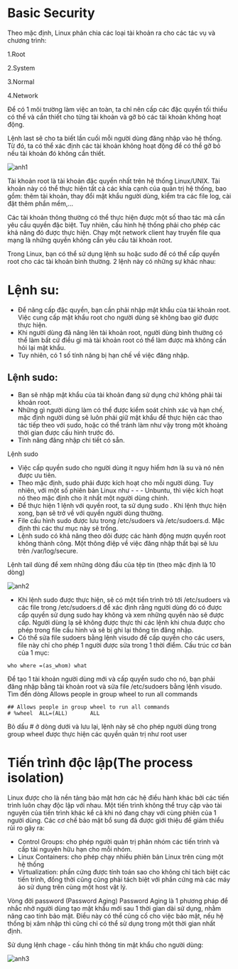 # Basic Security
Theo mặc định, Linux phân chia các loại tài khoản ra cho các tác vụ và chương trình:

1.Root

2.System

3.Normal

4.Network

Để có 1 môi trường làm việc an toàn, ta chỉ nên cấp các đặc quyền tối thiểu có thể và cần thiết cho từng tài khoản và gỡ bỏ các tài khoản không hoạt động.

Lệnh last sẽ cho ta biết lần cuối mỗi người dùng đăng nhập vào hệ thống. Từ đó, ta có thể xác định các tài khoản không hoạt động để có thể gỡ bỏ nếu tài khoản đó không cần thiết.

![anh1](https://image.prntscr.com/image/PrX1A1TWQgi9jIWmHedrmw.png)

Tài khoản root là tài khoản đặc quyền nhất trên hệ thống Linux/UNIX. Tài khoản này có thể thực hiện tất cả các khía cạnh của quản trị hệ thống, bao gồm: thêm tài khoản, thay đổi mật khẩu người dùng, kiểm tra các file log, cài đặt thêm phần mềm,...

Các tài khoản thông thường có thể thực hiện được một số thao tác mà cần yêu cầu quyền đặc biệt. Tuy nhiên, cấu hình hệ thống phải cho phép các khả năng đó được thực hiện. Chạy một network client hay truyền file qua mạng là những quyền không cần yêu cầu tài khoản root.

Trong Linux, bạn có thể sử dụng lệnh su hoặc sudo để có thể cấp quyền root cho các tài khoản bình thường. 2 lệnh này có những sự khác nhau:

# Lệnh su:

- Để nâng cấp đặc quyền, bạn cần phải nhập mật khẩu của tài khoản root. Việc cung cấp mật khẩu root cho người dùng sẽ không bao giờ được thực hiện.
- Khi người dùng đã nâng lên tài khoản root, người dùng bình thường có thể làm bất cứ điều gì mà tài khoản root có thể làm được mà không cần hỏi lại mật khẩu.
- Tuy nhiên, có 1 số tính năng bị hạn chế về việc đăng nhập.

## Lệnh sudo:

- Bạn sẽ nhập mật khẩu của tài khoản đang sử dụng chứ không phải tài khoản root.
- Những gì người dùng làm có thể được kiểm soát chính xác và hạn chế, mặc định người dùng sẽ luôn phải giữ mật khẩu để thực hiện các thao tác tiếp theo với sudo, hoặc có thể tránh làm như vậy trong một khoảng thời gian được cấu hình trước đó.
- Tính năng đăng nhập chi tiết có sẵn.

Lệnh sudo
- Việc cấp quyền sudo cho người dùng ít nguy hiểm hơn là su và nó nên được ưu tiên.
- Theo mặc định, sudo phải được kích hoạt cho mỗi người dùng. Tuy nhiên, với một số phiên bản Linux như - - - Unbuntu, thì việc kích hoạt nó theo mặc định cho ít nhất một người dùng chính.
- Để thực hiện 1 lệnh với quyền root, ta sử dụng sudo <command>. Khi lệnh thực hiện xong, bạn sẽ trở về với quyền người dùng thường.
- File cấu hình sudo được lưu trong /etc/sudoers và /etc/sudoers.d. Mặc định thì các thư mục này sẽ trống.
- Lệnh sudo có khả năng theo dõi được các hành động mượn quyền root không thành công. Một thông điệp về việc đăng nhập thất bại sẽ lưu trên /var/log/secure.


Lệnh tail dùng để xem những dòng đầu của tệp tin (theo mặc định là 10 dòng)

![anh2](https://image.prntscr.com/image/zPIRt-fCQsyIHR8red4dtQ.png)

- Khi lệnh sudo được thực hiện, sẽ có một tiến trình trỏ tới /etc/sudoers và các file trong /etc/sudoers.d để xác định rằng người dùng đó có được cấp quyền sử dụng sudo hay không và xem những quyền nào sẽ được cấp. Người dùng lạ sẽ không được thực thi các lệnh khi chưa được cho phép trong file cấu hình và sẽ bị ghi lại thông tin đăng nhập.
- Có thể sửa file sudoers bằng lệnh visudo để cấp quyền cho các users, file này chỉ cho phép 1 người được sửa trong 1 thời điểm.
Cấu trúc cơ bản của 1 mục:
```
who where =(as_whom) what
```
Để tạo 1 tài khoản người dùng mới và cấp quyền sudo cho nó, bạn phải đăng nhập bằng tài khoản root và sửa file /etc/sudoers bằng lệnh visudo. Tìm đến dòng Allows people in group wheel to run all commands
```
## Allows people in group wheel to run all commands
# %wheel  ALL=(ALL)       ALL
```
Bỏ dấu # ở dòng dưới và lưu lại, lệnh này sẽ cho phép người dùng trong group wheel được thực hiện các quyền quản trị như root user

# Tiến trình độc lập(The process isolation)

Linux được cho là nền tảng bảo mật hơn các hệ điều 
hành khác bởi các tiến trình luôn chạy độc lập với nhau. Một tiến trình không thể truy cập vào tài nguyên của tiến trình khác kể cả khi nó đang chạy với cùng phiên của 1 người dùng. Các cơ chế bảo mật bổ sung đã được giới thiệu để giảm thiểu rủi ro gây ra:

- Control Groups: cho phép người quản trị phân nhóm các tiến trình và cấp tài nguyên hữu hạn cho mỗi nhóm.
- Linux Containers: cho phép chạy nhiều phiên bản Linux trên cùng một hệ thống
- Virtualization: phần cứng được tính toán sao cho không chỉ tách biệt các tiến trình, đồng thời cũng cũng phải tách biệt với phần cứng mà các máy ảo sử dụng trên cùng một host vật lý.


Vòng đời password (Password Aging)
Password Aging là 1 phương pháp để nhắc nhở người dùng tạo mật khẩu mới sau 1 thời gian dài sử dụng, nhằm nâng cao tính bảo mật. Điều này có thể củng cố cho việc bảo mật, nếu hệ thống bị xâm nhập thì cũng chỉ có thể sử dụng trong một thời gian nhất định.

Sử dụng lệnh chage - cấu hình thông tin mật khẩu cho người dùng:

![anh3](https://image.prntscr.com/image/CP6JEl7GSBSiAtPk5K_Fgw.png)